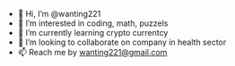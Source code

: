 - 👋 Hi, I’m @wanting221
- 👀 I’m interested in coding, math, puzzels
- 🌱 I’m currently learning crypto currentcy
- 💞️ I’m looking to collaborate on company in health sector
- 📫 Reach me by wanting221@gmail.com

<!---
wanting221/wanting221 is a ✨ special ✨ repository because its `README.md` (this file) appears on your GitHub profile.
You can click the Preview link to take a look at your changes.
--->
